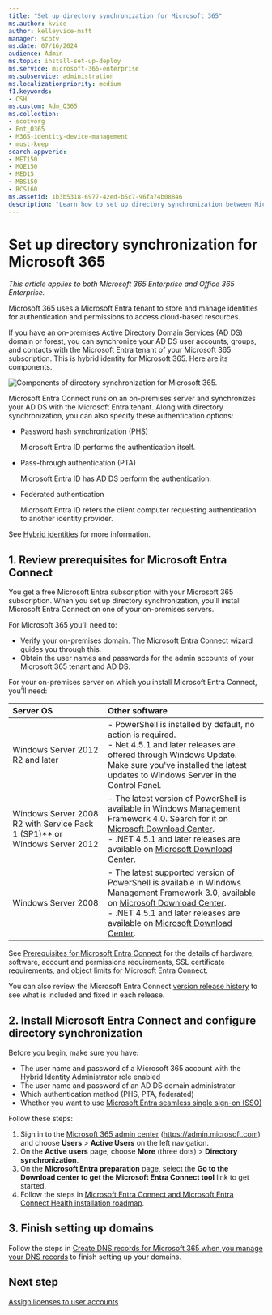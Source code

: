 ```yaml
---
title: "Set up directory synchronization for Microsoft 365"
ms.author: kvice
author: kelleyvice-msft
manager: scotv
ms.date: 07/16/2024
audience: Admin
ms.topic: install-set-up-deploy
ms.service: microsoft-365-enterprise
ms.subservice: administration
ms.localizationpriority: medium
f1.keywords:
- CSH
ms.custom: Adm_O365
ms.collection:
- scotvorg
- Ent_O365
- M365-identity-device-management
- must-keep
search.appverid:
- MET150
- MOE150
- MED15
- MBS150
- BCS160
ms.assetid: 1b3b5318-6977-42ed-b5c7-96fa74b08846
description: "Learn how to set up directory synchronization between Microsoft 365 and your on-premises Active Directory."
---
```


# Set up directory synchronization for Microsoft 365

*This article applies to both Microsoft 365 Enterprise and Office 365 Enterprise.*

Microsoft 365 uses a Microsoft Entra tenant to store and manage identities for authentication and permissions to access cloud-based resources.

If you have an on-premises Active Directory Domain Services (AD DS) domain or forest, you can synchronize your AD DS user accounts, groups, and contacts with the Microsoft Entra tenant of your Microsoft 365 subscription. This is hybrid identity for Microsoft 365. Here are its components.

![Components of directory synchronization for Microsoft 365.](../media/about-microsoft-365-identity/hybrid-identity.png)

Microsoft Entra Connect runs on an on-premises server and synchronizes your AD DS with the Microsoft Entra tenant. Along with directory synchronization, you can also specify these authentication options:

- Password hash synchronization (PHS)

  Microsoft Entra ID performs the authentication itself.

- Pass-through authentication (PTA)

  Microsoft Entra ID has AD DS perform the authentication.

- Federated authentication

  Microsoft Entra ID refers the client computer requesting authentication to another identity provider.

See [Hybrid identities](plan-for-directory-synchronization.md) for more information.
  
<a name='1-review-prerequisites-for-azure-ad-connect'></a>

## 1. Review prerequisites for Microsoft Entra Connect

You get a free Microsoft Entra subscription with your Microsoft 365 subscription. When you set up directory synchronization, you'll install Microsoft Entra Connect on one of your on-premises servers.
  
For Microsoft 365 you'll need to:
  
- Verify your on-premises domain. The Microsoft Entra Connect wizard guides you through this.
- Obtain the user names and passwords for the admin accounts of your Microsoft 365 tenant and AD DS.

For your on-premises server on which you install Microsoft Entra Connect, you'll need:
  
|**Server OS**|**Other software**|
|:-----|:-----|
|Windows Server 2012 R2 and later | - PowerShell is installed by default, no action is required.  <br> - Net 4.5.1 and later releases are offered through Windows Update. Make sure you've installed the latest updates to Windows Server in the Control Panel. |
|Windows Server 2008 R2 with Service Pack 1 (SP1)** or Windows Server 2012 | - The latest version of PowerShell is available in Windows Management Framework 4.0. Search for it on [Microsoft Download Center](https://go.microsoft.com/fwlink/p/?LinkId=717996).  <br> - .NET 4.5.1 and later releases are available on [Microsoft Download Center](https://go.microsoft.com/fwlink/p/?LinkId=717996). |
|Windows Server 2008 | - The latest supported version of PowerShell is available in Windows Management Framework 3.0, available on [Microsoft Download Center](https://go.microsoft.com/fwlink/p/?LinkId=717996).  <br> - .NET 4.5.1 and later releases are available on [Microsoft Download Center](https://go.microsoft.com/fwlink/p/?LinkId=717996). |

See [Prerequisites for Microsoft Entra Connect](/azure/active-directory/hybrid/how-to-connect-install-prerequisites) for the details of hardware, software, account and permissions requirements, SSL certificate requirements, and object limits for Microsoft Entra Connect.
  
You can also review the Microsoft Entra Connect [version release history](/azure/active-directory/hybrid/reference-connect-version-history) to see what is included and fixed in each release.

<a name='2-install-azure-ad-connect-and-configure-directory-synchronization'></a>

## 2. Install Microsoft Entra Connect and configure directory synchronization

Before you begin, make sure you have:

- The user name and password of a Microsoft 365 account with the Hybrid Identity Administrator role enabled
- The user name and password of an AD DS domain administrator
- Which authentication method (PHS, PTA, federated)
- Whether you want to use [Microsoft Entra seamless single sign-on (SSO)](/azure/active-directory/hybrid/how-to-connect-sso)

Follow these steps:

1. Sign in to the [Microsoft 365 admin center](https://admin.microsoft.com) (https://admin.microsoft.com) and choose **Users** \> **Active Users** on the left navigation.
2. On the **Active users** page, choose **More** (three dots) \> **Directory synchronization**.
3. On the **Microsoft Entra preparation** page, select the **Go to the Download center to get the Microsoft Entra Connect tool** link to get started.
4. Follow the steps in [Microsoft Entra Connect and Microsoft Entra Connect Health installation roadmap](/azure/active-directory/hybrid/how-to-connect-install-roadmap).

## 3. Finish setting up domains

Follow the steps in [Create DNS records for Microsoft 365 when you manage your DNS records](/office365/admin/get-help-with-domains/create-dns-records-at-any-dns-hosting-provider) to finish setting up your domains.

## Next step

[Assign licenses to user accounts](assign-licenses-to-user-accounts.md)
